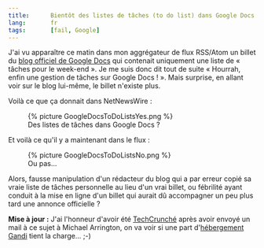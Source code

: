 ```yaml
--- 
title:      Bientôt des listes de tâches (to do list) dans Google Docs ? 
lang:       fr 
tags:       [fail, Google]
---
```


J'ai vu apparaître ce matin dans mon aggrégateur de flux RSS/Atom un billet du [blog officiel de Google Docs](http://googledocs.blogspot.com/) qui contenait uniquement une liste de « tâches pour le week-end ». Je me suis donc dit tout de suite « Hourrah, enfin une gestion de tâches sur Google Docs ! ». Mais surprise, en allant voir sur le blog lui-même, le billet n'existe plus.


Voilà ce que ça donnait dans NetNewsWire :

<figure>
  {% picture GoogleDocsToDoListsYes.png %}
  <figcaption>
  Des listes de tâches dans Google Docs ?
  </figcaption>
</figure>


Et voilà ce qu'il y a maintenant dans le flux :

<figure>
  {% picture GoogleDocsToDoListsNo.png %}
  <figcaption>
  Ou pas...
  </figcaption>
</figure>


Alors, fausse manipulation d'un rédacteur du blog qui a par erreur copié sa vraie liste de tâches personnelle au lieu d'un vrai billet, ou fébrilité ayant conduit à la mise en ligne d'un billet qui aurait dû accompagner un peu plus tard une annonce officielle ?

**Mise à jour :** J'ai l'honneur d'avoir été [TechCrunché](http://www.techcrunch.com/2008/04/11/google-launching-todo-list-product/) après avoir envoyé un mail à ce sujet à Michael Arrington, on va voir si une part d'[hébergement Gandi](http://www.gandi.net/hebergement/) tient la charge... ;-)
